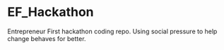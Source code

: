 EF_Hackathon
============

Entrepreneur First hackathon coding repo. Using social pressure to help change behaves for better.
